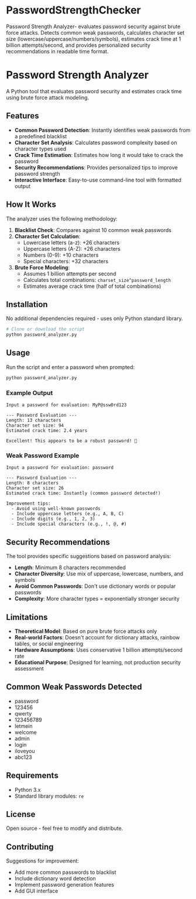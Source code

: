# PasswordStrengthChecker
Password Strength Analyzer- evaluates password security against brute force attacks. Detects common weak passwords, calculates character set size (lowercase/uppercase/numbers/symbols), estimates crack time at 1 billion attempts/second, and provides personalized security recommendations in readable time format.



# Password Strength Analyzer

A Python tool that evaluates password security and estimates crack time using brute force attack modeling.

## Features

- **Common Password Detection**: Instantly identifies weak passwords from a predefined blacklist
- **Character Set Analysis**: Calculates password complexity based on character types used
- **Crack Time Estimation**: Estimates how long it would take to crack the password
- **Security Recommendations**: Provides personalized tips to improve password strength
- **Interactive Interface**: Easy-to-use command-line tool with formatted output

## How It Works

The analyzer uses the following methodology:

1. **Blacklist Check**: Compares against 10 common weak passwords
2. **Character Set Calculation**: 
   - Lowercase letters (a-z): +26 characters
   - Uppercase letters (A-Z): +26 characters
   - Numbers (0-9): +10 characters
   - Special characters: +32 characters
3. **Brute Force Modeling**: 
   - Assumes 1 billion attempts per second
   - Calculates total combinations: `charset_size^password_length`
   - Estimates average crack time (half of total combinations)

## Installation

No additional dependencies required - uses only Python standard library.

```bash
# Clone or download the script
python password_analyzer.py
```

## Usage

Run the script and enter a password when prompted:

```bash
python password_analyzer.py
```

### Example Output

```
Input a password for evaluation: MyP@ssw0rd123

--- Password Evaluation ---
Length: 13 characters
Character set size: 94
Estimated crack time: 2.4 years

Excellent! This appears to be a robust password! 🚀
```

### Weak Password Example

```
Input a password for evaluation: password

--- Password Evaluation ---
Length: 8 characters
Character set size: 26
Estimated crack time: Instantly (common password detected!)

Improvement tips:
  - Avoid using well-known passwords
  - Include uppercase letters (e.g., A, B, C)
  - Include digits (e.g., 1, 2, 3)
  - Include special characters (e.g., !, @, #)
```

## Security Recommendations

The tool provides specific suggestions based on password analysis:

- **Length**: Minimum 8 characters recommended
- **Character Diversity**: Use mix of uppercase, lowercase, numbers, and symbols
- **Avoid Common Passwords**: Don't use dictionary words or popular passwords
- **Complexity**: More character types = exponentially stronger security

## Limitations

- **Theoretical Model**: Based on pure brute force attacks only
- **Real-world Factors**: Doesn't account for dictionary attacks, rainbow tables, or social engineering
- **Hardware Assumptions**: Uses conservative 1 billion attempts/second rate
- **Educational Purpose**: Designed for learning, not production security assessment

## Common Weak Passwords Detected

- password
- 123456
- qwerty
- 123456789
- letmein
- welcome
- admin
- login
- iloveyou
- abc123

## Requirements

- Python 3.x
- Standard library modules: `re`

## License

Open source - feel free to modify and distribute.

## Contributing

Suggestions for improvement:
- Add more common passwords to blacklist
- Include dictionary word detection
- Implement password generation features
- Add GUI interface
